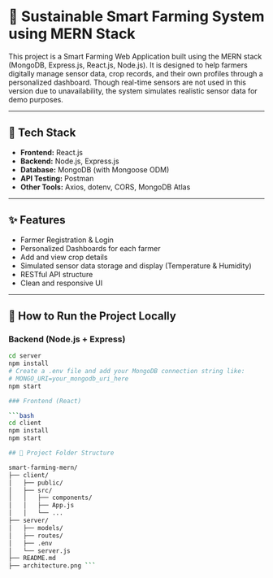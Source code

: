 # 🌱 Sustainable Smart Farming System using MERN Stack

This project is a Smart Farming Web Application built using the MERN stack (MongoDB, Express.js, React.js, Node.js). It is designed to help farmers digitally manage sensor data, crop records, and their own profiles through a personalized dashboard. Though real-time sensors are not used in this version due to unavailability, the system simulates realistic sensor data for demo purposes.

---

## 🔧 Tech Stack

- **Frontend:** React.js
- **Backend:** Node.js, Express.js
- **Database:** MongoDB (with Mongoose ODM)
- **API Testing:** Postman
- **Other Tools:** Axios, dotenv, CORS, MongoDB Atlas

---

## ✨ Features

- Farmer Registration & Login
- Personalized Dashboards for each farmer
- Add and view crop details
- Simulated sensor data storage and display (Temperature & Humidity)
- RESTful API structure
- Clean and responsive UI

---

## 🚀 How to Run the Project Locally

### Backend (Node.js + Express)

```bash
cd server
npm install
# Create a .env file and add your MongoDB connection string like:
# MONGO_URI=your_mongodb_uri_here
npm start

### Frontend (React)

```bash
cd client
npm install
npm start

## 📁 Project Folder Structure

smart-farming-mern/
├── client/
│   ├── public/
│   ├── src/
│   │   ├── components/
│   │   ├── App.js
│   │   └── ...
├── server/
│   ├── models/
│   ├── routes/
│   ├── .env
│   └── server.js
├── README.md
├── architecture.png ```

